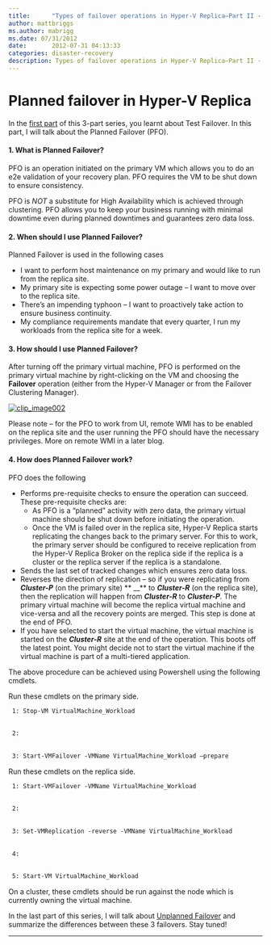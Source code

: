 ```yaml
---
title:      "Types of failover operations in Hyper-V Replica–Part II - Planned Failover"
author: mattbriggs
ms.author: mabrigg
ms.date: 07/31/2012
date:       2012-07-31 04:13:33
categories: disaster-recovery
description: Types of failover operations in Hyper-V Replica–Part II - Planned Failover
---
```

# Planned failover in Hyper-V Replica

In the [first part](https://blogs.technet.com/b/virtualization/archive/2012/07/26/types-of-failover-operations-in-hyper-v-replica.aspx) of this 3-part series, you learnt about Test Failover. In this part, I will talk about the Planned Failover (PFO). 

#### 1\. What is Planned Failover? 

PFO is an operation initiated on the primary VM which allows you to do an e2e validation of your recovery plan. PFO requires the VM to be shut down to ensure consistency.

PFO is *NOT* a substitute for High Availability which is achieved through clustering. PFO allows you to keep your business running with minimal downtime even during planned downtimes and guarantees zero data loss. 

#### 2\. When should I use Planned Failover? 

Planned Failover is used in the following cases 

  * I want to perform host maintenance on my primary and would like to run from the replica site. 
  * My primary site is expecting some power outage – I want to move over to the replica site. 
  * There’s an impending typhoon – I want to proactively take action to ensure business continuity. 
  * My compliance requirements mandate that every quarter, I run my workloads from the replica site for a week. 



#### 3\. How should I use Planned Failover? 

After turning off the primary virtual machine, PFO is performed on the primary virtual machine by right-clicking on the VM and choosing the **Failover** operation (either from the Hyper-V Manager or from the Failover Clustering Manager).

[![clip_image002](https://msdnshared.blob.core.windows.net/media/TNBlogsFS/prod.evol.blogs.technet.com/CommunityServer.Blogs.Components.WeblogFiles/00/00/00/50/45/metablogapi/8510.clip_image002_thumb_16461DFD.png)](https://msdnshared.blob.core.windows.net/media/TNBlogsFS/prod.evol.blogs.technet.com/CommunityServer.Blogs.Components.WeblogFiles/00/00/00/50/45/metablogapi/6036.clip_image002_41F45748.png)

Please note – for the PFO to work from UI, remote WMI has to be enabled on the replica site and the user running the PFO should have the necessary privileges. More on remote WMI in a later blog.

#### 4\. How does Planned Failover work?

PFO does the following

  * Performs pre-requisite checks to ensure the operation can succeed. These pre-requisite checks are: 
    * As PFO is a “planned” activity with zero data, the primary virtual machine should be shut down before initiating the operation. 
    * Once the VM is failed over in the replica site, Hyper-V Replica starts replicating the changes back to the primary server. For this to work, the primary server should be configured to receive replication from the Hyper-V Replica Broker on the replica side if the replica is a cluster or the replica server if the replica is a standalone. 
  * Sends the last set of tracked changes which ensures zero data loss. 
  * Reverses the direction of replication – so if you were replicating from **_Cluster-P_** (on the primary site) ** __** to **_Cluster-R_** (on the replica site), then the replication will happen from **_Cluster-R_** to **_Cluster-P_**. The primary virtual machine will become the replica virtual machine and vice-versa and all the recovery points are merged. This step is done at the end of PFO. 
  * If you have selected to start the virtual machine, the virtual machine is started on the **_Cluster-R_** site at the end of the operation. This boots off the latest point. You might decide not to start the virtual machine if the virtual machine is part of a multi-tiered application. 



The above procedure can be achieved using Powershell using the following cmdlets. 

Run these cmdlets on the primary side.
    
```markdown
 1: Stop-VM VirtualMachine_Workload
    
    
 2:  
    
    
 3: Start-VMFailover -VMName VirtualMachine_Workload –prepare
```

Run these cmdlets on the replica side.
    
```markdown
 1: Start-VMFailover -VMName VirtualMachine_Workload
    
    
 2:  
    
    
 3: Set-VMReplication -reverse -VMName VirtualMachine_Workload
    
    
 4:  
    
    
 5: Start-VM VirtualMachine_Workload
```

On a cluster, these cmdlets should be run against the node which is currently owning the virtual machine.

In the last part of this series, I will talk about [Unplanned Failover](https://blogs.technet.com/b/virtualization/archive/2012/08/08/types-of-failover-operations-in-hyper-v-replica-part-iii-unplanned-failover.aspx) and summarize the differences between these 3 failovers. Stay tuned!

* * *
